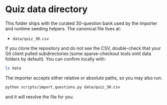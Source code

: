 # Quiz data directory

This folder ships with the curated 30-question bank used by the importer and
runtime seeding helpers. The canonical file lives at:

- `data/quiz_30.csv`

If you clone the repository and do not see the CSV, double-check that your Git
client pulled subdirectories (some sparse-checkout tools omit data folders by
default). You can confirm locally with:

```bash
ls data
```

The importer accepts either relative or absolute paths, so you may also run:

```bash
python scripts/import_questions.py data/quiz_30.csv
```

and it will resolve the file for you.
